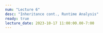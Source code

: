 ```yaml
---
num: "Lecture 6"
desc: "Inheritance cont., Runtime Analysis"
ready: true
lecture_date: 2023-10-17 11:00:00.00-7:00
---
```

